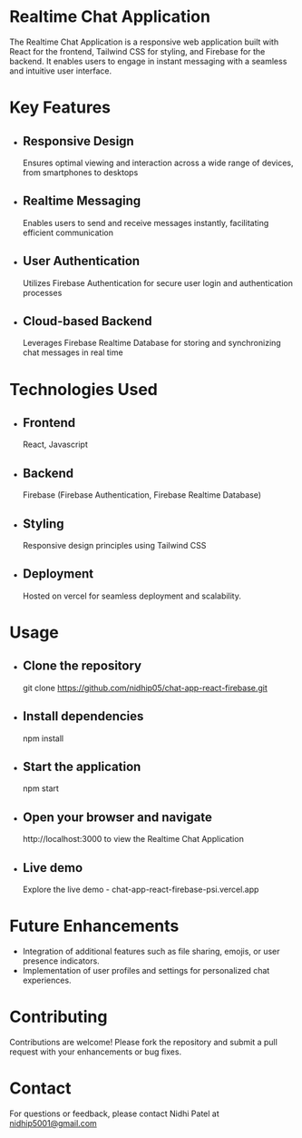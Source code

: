 # Realtime Chat Application

The Realtime Chat Application is a responsive web application built with React for the frontend, Tailwind CSS for styling, and Firebase for the backend. It enables users to engage in instant messaging with a seamless and intuitive user interface.


# Key Features

- ## Responsive Design
  Ensures optimal viewing and interaction across a wide range of devices, from smartphones to desktops
- ## Realtime Messaging
  Enables users to send and receive messages instantly, facilitating efficient communication
- ## User Authentication
  Utilizes Firebase Authentication for secure user login and authentication processes
- ## Cloud-based Backend
  Leverages Firebase Realtime Database for storing and synchronizing chat messages in real time


# Technologies Used

 - ## Frontend
   React, Javascript
 - ## Backend
   Firebase (Firebase Authentication, Firebase Realtime Database)
 - ## Styling
   Responsive design principles using Tailwind CSS
 - ## Deployment
   Hosted on vercel for seamless deployment and scalability.


# Usage

 - ## Clone the repository
   git clone https://github.com/nidhip05/chat-app-react-firebase.git
 - ## Install dependencies
   npm install
 - ## Start the application
   npm start
 - ## Open your browser and navigate
   http://localhost:3000 to view the Realtime Chat Application
 - ## Live demo
   Explore the live demo - chat-app-react-firebase-psi.vercel.app

# Future Enhancements

 - Integration of additional features such as file sharing, emojis, or user presence indicators.
 - Implementation of user profiles and settings for personalized chat experiences.


# Contributing

Contributions are welcome! Please fork the repository and submit a pull request with your enhancements or bug fixes.


# Contact
For questions or feedback, please contact Nidhi Patel at nidhip5001@gmail.com

   
